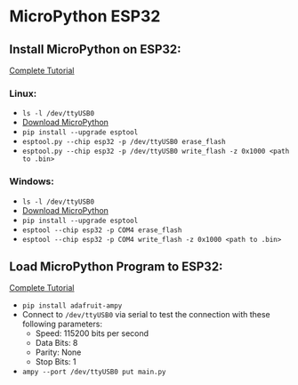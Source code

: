 # MicroPython ESP32


## Install MicroPython on ESP32:

[Complete Tutorial](https://learn.sparkfun.com/tutorials/how-to-load-micropython-on-a-microcontroller-board/esp32-thing)

### Linux:
- ```ls -l /dev/ttyUSB0```
- [Download MicroPython](https://micropython.org/download/esp32/) 
- ```pip install --upgrade esptool```
- ```esptool.py --chip esp32 -p /dev/ttyUSB0 erase_flash```
- ```esptool.py --chip esp32 -p /dev/ttyUSB0 write_flash -z 0x1000 <path to .bin>```

### Windows:
- ```ls -l /dev/ttyUSB0```
- [Download MicroPython](https://micropython.org/download/esp32/) 
- ```pip install --upgrade esptool```
- ```esptool --chip esp32 -p COM4 erase_flash```
- ```esptool --chip esp32 -p COM4 write_flash -z 0x1000 <path to .bin>```

## Load MicroPython Program to ESP32:

[Complete Tutorial](https://learn.sparkfun.com/tutorials/micropython-programming-tutorial-getting-started-with-the-esp32-thing/all#:~:text=To%20upload%20the%20program%20to,boot.py%20will%20be%20run.)

- ```pip install adafruit-ampy```
- Connect to ```/dev/ttyUSB0``` via serial to test the connection with these following parameters:
    - Speed: 115200 bits per second
    - Data Bits: 8
    - Parity: None
    - Stop Bits: 1
- ```ampy --port /dev/ttyUSB0 put main.py```
